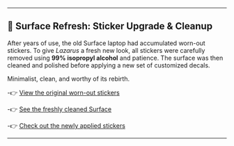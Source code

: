 
---

## 🎨 Surface Refresh: Sticker Upgrade & Cleanup

After years of use, the old Surface laptop had accumulated worn-out stickers. To give *Lazarus* a fresh new look, all stickers were carefully removed using **99% isopropyl alcohol** and patience. The surface was then cleaned and polished before applying a new set of customized decals.

Minimalist, clean, and worthy of its rebirth.

-👉 [View the original worn-out stickers](IMAGES/old.jpeg)

-👉 [See the freshly cleaned Surface](IMAGES/clean.jpeg)

-👉 [Check out the newly applied stickers](IMAGES/new.jpeg)

---

